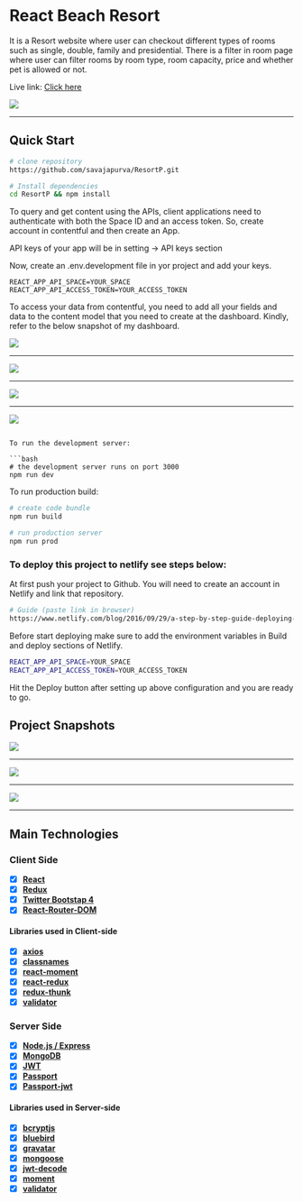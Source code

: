 # React Beach Resort 

It is a Resort website where user can checkout different types of rooms such as single, double, family and presidential. There is a filter in room page where user can filter rooms by room type, room capacity, price and whether pet is allowed or not.

Live link: <a href="https://my-react-resort.netlify.com/rooms" target="_blank">Click here</a>

<img src="img/aa.png">

---

## Quick Start

```bash
# clone repository
https://github.com/savajapurva/ResortP.git

# Install dependencies
cd ResortP && npm install

```
To query and get content using the APIs, client applications need to authenticate with both the Space ID and an access token. So, create account in contentful and then create an App. 

API keys of your app will be in setting -> API keys section

Now, create an .env.development file in yor project and add your keys.

```
REACT_APP_API_SPACE=YOUR_SPACE
REACT_APP_API_ACCESS_TOKEN=YOUR_ACCESS_TOKEN
```

To access your data from contentful, you need to add all your fields and data to the content model that you need to create at the dashboard. Kindly, refer to the below snapshot of my dashboard.

<img src="img/d.png">

---
<img src="img/e.png">

---
<img src="img/f.png">

---
<img src="img/g.png">

```

To run the development server:

```bash
# the development server runs on port 3000
npm run dev
```

To run production build:

```bash
# create code bundle
npm run build

# run production server
npm run prod
```

### To deploy this project to netlify see steps below:

At first push your project to Github. You will need to create an account in Netlify and link that repository.

```bash
# Guide (paste link in browser)
https://www.netlify.com/blog/2016/09/29/a-step-by-step-guide-deploying-on-netlify/
```

Before start deploying make sure to add the environment variables in Build and deploy sections of Netlify.

```bash
REACT_APP_API_SPACE=YOUR_SPACE
REACT_APP_API_ACCESS_TOKEN=YOUR_ACCESS_TOKEN
```

Hit the Deploy button after setting up above configuration and you are ready to go.

## Project Snapshots

<img src="img/b.png">

---

<img src="img/bb.png">

---

<img src="img/c.png">

---

## Main Technologies

### Client Side

- [x] **[React](https://github.com/facebook/react)**
- [x] **[Redux](https://github.com/reactjs/redux)**
- [x] **[Twitter Bootstap 4](https://github.com/twbs/bootstrap/tree/v4-dev)**
- [x] **[React-Router-DOM](https://github.com/ReactTraining/react-router/tree/master/packages/react-router-dom)**

#### Libraries used in Client-side

- [x] **[axios](https://github.com/axios/axios)**
- [x] **[classnames](https://github.com/JedWatson/classnames)**
- [x] **[react-moment](https://github.com/headzoo/react-moment)**
- [x] **[react-redux](https://github.com/reduxjs/react-redux)**
- [x] **[redux-thunk](https://github.com/reduxjs/redux-thunk)**
- [x] **[validator](https://github.com/chriso/validator.js)**

### Server Side

- [x] **[Node.js / Express](https://github.com/expressjs/express)**
- [x] **[MongoDB](https://github.com/mongodb/mongo)**
- [x] **[JWT](https://github.com/auth0/node-jsonwebtoken)**
- [x] **[Passport](http://www.passportjs.org/)**
- [x] **[Passport-jwt](https://github.com/themikenicholson/passport-jwt)**

#### Libraries used in Server-side

- [x] **[bcryptjs](https://github.com/dcodeIO/bcrypt.js)**
- [x] **[bluebird](http://bluebirdjs.com/docs/getting-started.html)**
- [x] **[gravatar](https://github.com/emerleite/node-gravatar)**
- [x] **[mongoose](http://mongoosejs.com/)**
- [x] **[jwt-decode](https://github.com/auth0/jwt-decode)**
- [x] **[moment](https://momentjs.com/)**
- [x] **[validator](https://github.com/chriso/validator.js)**
